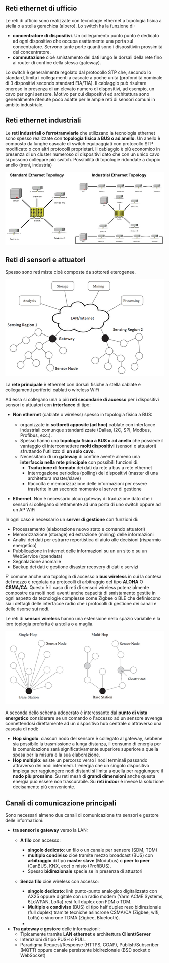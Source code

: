 ## **Reti ethernet di ufficio**

Le reti di ufficio sono realizzate con tecnologie ethernet a topologia fisica a stella o a stella gerachica (albero). Lo switch ha la funzione dI:
- **concentratore di dispositivi**. Un collegamento punto punto è dedicato ad ogni dispositivo che occupa esattamente una porta sul concentratore. Servono tante porte quanti sono i dispositiviin prossimità del concentratore.
- **commutazione** cioè smistamento dei dati lungo le dorsali della rete fino ai router di confine della stessa (gateway).

Lo switch è generalmente regolato dal protocollo STP che, secondo lo standard, limita i collegamenti a cascate a poche unità (profondità nominale di 3 dispositivi secondo standard EIA/TIA).
Il cablaggio può risultare oneroso in presenza di un elevato numero di dispositivi, ad esempio, un cavo per ogni sensore. Motivo per cui dispositivi ed architettura sono generalmente ritenute poco adatte per le ampie reti di sensori comuni in ambito industriale.

## **Reti ethernet industriali**

Le **reti industriali o ferrotramviarie** che utilizzano la tecnologia ethernet sono spesso realizzate con **topologia fisica a BUS o ad anello**.
Un anello è composto da lunghe cascate di switch equipaggiati con protocollo STP modificato o con altri protocolli proprietari.
Il cablaggio è più economico in presenza di un cluster numeroso di dispositivi dato che con un unico cavo si possono collegare più switch.
Possibilità di topologie ridondate a doppio anello (treni, industria)

![industrialnet](industrialnet.jpg)

## **Reti di sensori e attuatori**

Spesso sono reti miste cioè composte da sottoreti eterogenee.

![sensor network](sensornet1.png)

La **rete principale** è ethernet con dorsali fisiche a stella cablate e collegamenti periferici cablati o wireless WiFi

Ad essa si collegano una o più **reti secondarie di accesso** per i dispositivi sensori o attuatori con **interfacce** di tipo:
- **Non ethernet** (cablate o wireless) spesso in topologia fisica a BUS:
    - organizzate in **sottoreti apposite (ad hoc)** cablate con interfacce industriali comunque standardizzate (Dallas, I2C, SPI, Modbus, Profibus, ecc.). 
    - Spesso hanno una **topologia fisica a BUS o ad anello** che possiede il vantaggio di interconnettere **molti dispositivi** (sensori o attuatori) sfruttando l'utilizzo di **un solo cavo**. 
    - Necessitano di un **gateway** di confine avente almeno una **interfaccia nella rete principale** con possibili funzioni di:
        - **Traduzione di formato** dei dati da rete a bus a rete ethernet
        - Interrogazione periodica (polling) dei dispositivi (master di una architettura master/slave)
        - Raccolta e memorizzazione delle informazioni per essere trasferite in un secondo momento al server di gestione

- **Ethernet**. Non è necessario alcun gateway di traduzione dato che i sensori si collegano direttamente ad una porta di uno switch oppure ad un AP WiFi
   
In ogni caso è necessario un **server di gestione** con funzioni di:
- Processamento (elaborazione nuovo stato e comando attuatori)
- Memorizzazione (storage) ed estrazione (mining) delle informazioni
- Analisi dei dati per estrarre reportistica di aiuto alle decisioni (risparmio energetico)
- Pubblicazione in Internet delle informazioni su un un sito o su un WebService (opendata)
- Segnalazione anomalie
- Backup dei dati e gestione disaster recovery di dati e servizi
     
E' comune anche una topologia di accesso a **bus wireless** in cui la contesa del mezzo è regolata da protocolli di arbitraggio del tipo **ALOHA** O **CSMA/CA**. Questo è il caso di reti di sensori wireless potenzialmente compostre da molti nodi aventi anche capacità di smistamento gestite in ogni aspetto da tecnologie complesse come Zigbee o BLE che definiscono sia i dettagli delle interfacce radio che i protocolli di gestione dei canali e delle risorse sui nodi.

Le reti di **sensori wireless** hanno una estensione nello spazio variabile e la loro toplogia preferita è a stella o a maglia.

![hops](hops.png)

A seconda dello schema adoperato è interessante dal **punto di vista energetico** considerare se un comando o l'accesso ad un sensore avvenga connettendosi direttamente ad un dispositivo hub centrale o attraverso una cascata di nodi:
- **Hop singolo**: ciascun nodo del sensore è collegato al gateway, sebbene sia possibile la trasmissione a lunga distanza, il consumo di energia per la comunicazione sarà significativamente superiore superiore a quella spesa per la misura e la sua elaborazione. 
- **Hop multiplo**: esiste un percorso verso i nodi terminali passando attraverso dei nodi intermedi. L’energia che un singolo dispositivo impiega per raggiungere nodi distanti si limita a quella per raggiungere il **nodo più prossimo**. Su reti mesh di **grandi dimensioni** anche questa energia può essere non trascurabile. Su **reti indoor** è invece la soluzione decisamente più conveniente.

##  **Canali di comunicazione principali**

Sono necessari almeno due canali di comunicazione tra sensori e gestore delle informazioni:
- **tra sensori e gateway** verso la LAN:
    - **A filo** con accesso:
        - **singolo dedicato**: un filo o un canale per sensore (SDM, TDM)
        - **multiplo condiviso** cioè tramite mezzo broadcast (BUS) con **arbitraggio** di tipo **master slave** (Modubus) o **peer to peer** (CanBUS, KNX, ecc) o misto (ProfiBUS). 
        - Spesso **bidirezionale** specie se in presenza di attuatori
        
    - **Senza filo** cioè wireless con accesso:
        - **singolo dedicato**: link punto-punto analogico digitalizzato con AX25 oppure digitale con un radio modem (Yarm ACME Systems, 6LoWPAN, LoRa) resi full duplex con FDM o TDM.
        - **Multiplo e condiviso** (BUS) di tipo half duplex reso bidirezionale (full duplex) tramite tecniche asincrone CSMA/CA (Zigbee, wifi, LoRa) o sincrone TDMA (Zigbee, Bluetooth).
        - 
- **Tra gateway e gestore** delle informazioni:
     - Tipicamente tramite **LAN ethernet** e architettura **Client/Server**
     - Interazioni di tipo PUSH o PULL
     - Paradigma Request/Response (HTTPS, COAP), Publish/Subscriber (MQTT) oppure canale persistente bidirezionale (BSD socket o WebSocket)







    




